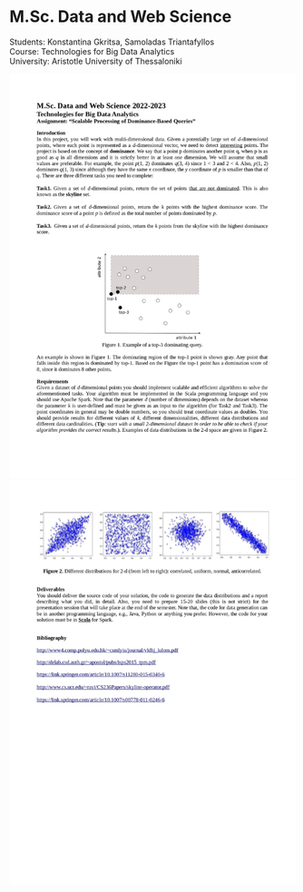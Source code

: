 # M.Sc. Data and Web Science
Students: Konstantina Gkritsa, Samoladas Triantafyllos  
Course: Technologies for Big Data Analytics  
University: Aristotle University of Thessaloniki  
 
![image info](./bigdata-project-2022-2023_page-1.jpg)  
![image info](./bigdata-project-2022-2023_page-2.jpg)  
